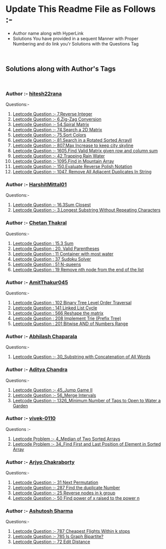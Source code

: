# Update This Readme File as Follows :-

<ul>
    <li>Author name along with HyperLink</li>
    <li>Solutions You have provided in a sequent Manner with Proper Numbering and do link you'r Solutions with the Questions Tag</li>
</ul>
<br>

## Solutions along with Author's Tags

<br>

### Author :- [hitesh22rana](https://github.com/hitesh22rana)

Questions:-

1. [Leetcode Question :- 7.Reverse Integer](7_Reverse_integer.cpp)
2. [Leetcode Question :- 6.Zig-Zag Conversion](6_Zig-Zag_conversion.cpp)
3. [Leetcode Question :- 54.Spiral Matrix](54_SPiral_Matrix.cpp)
4. [Leetcode Question :- 74.Search a 2D Matrix](74_Search_a_2D_Matrix.cpp)
5. [Leetcode Question :- 75.Sort Colors](75_Sort_Colors.cpp)
6. [Leetcode Question :- 81.Search in a Rotated Sorted ArrayII](81_Search_in_Rotated_Sorted_ArrayII.cpp)
7. [Leetcode Question :- 807.Max Increase to keep city skyline](807_Max_Increase_to_keep_city_skyline.cpp)
8. [Leetcode Question :- 1605.Find Valid Matrix given row and column sum](1605_Find_valid_matrix_given_row_and_column_sum.cpp)
9. [Leetcode Question :- 42.Trapping Rain Water](42_Trapping_rain_water.cpp)
10. [Leetcode Question :- 1095.Find in Mountain Array](1095_Find_in_mountain_array.cpp)
11. [Leetcode Question :- 150.Evaluate Reverse Polish Notation](150_Evaluate_the_reverse_polish_notation.cpp)
12. [Leetcode Question :- 1047. Remove All Adjacent Duplicates In String](1047_Remove_all_Adjacent_duplicates_in_string.cpp)

### Author :- [HarshitMittal01](https://github.com/HarshitMittal01)

Questions:-

1. [Leetcode Question :- 16.3Sum Closest](16_3Sum_Closest.cpp)
2. [Leetcode Question :- 3.Longest Substring Without Repeating Characters](3_Longest_Substring_Without_Repeating_Characters.cpp)

### Author :- [Chetan Thakral](https://github.com/chetan-2002)

Questions:-

1. [Leetcode Question : 15.3 Sum](15.3-sum.cpp)
2. [Leetcode Question : 20. Valid Parentheses](20.valid-parentheses.cpp)
3. [Leetcode Question : 11 Container with most water](11.container-with-most-water.cpp)
4. [Leetcode Question : 37 Sudoku Solver](37.sudoku-solver.cpp)
5. [Leetcode Question : 51 N-queens](51.n-queens.cpp)
6. [Leetcode Question : 19 Remove nth node from the end of the list](19.remove-nth-node-from-end-of-list.cpp)


### Author :- [AmitThakur045](https://github.com/AmitThakur045)

Questions:-

1. [Leetcode Question : 102 Binary Tree Level Order Traversal](102_Binary_Tree_Level_Order_Traversal.cpp)
2. [Leetcode Question : 141 Linked List Cycle](141_Linked_List_Cycle.cpp)
3. [Leetcode Question : 566 Reshape the matrix](566_Reshape_the_matrix.cpp)
4. [Leetcode Question : 208 Implement Trie (Prefix Tree)](208_Implement_Trie_(Prefix_Tree).cpp)
5. [Leetcode Question : 201 Bitwise AND of Numbers Range](201_Bitwise_AND_of_Numbers_Range.cpp)

### Author :- [Abhilash Chaparala](https://github.com/abhilashchaparala)

Questions:-

1. [Leetcode Question :- 30_Substring with Concatenation of All Words](30_Substring_with_Concatenation_of_All_Words.cpp)

### Author :- [Aditya Chandra](https://github.com/adityachandra1)

Questions:-

1. [Leetcode Question :- 45_Jump Game II](45_Jump-Game-II.cpp)
2. [Leetcode Question :- 56_Merge Intervals](56_Merge-Intervals.cpp)
3. [Leetcode Question :- 1326_Minimum Number of Taps to Open to Water a Garden](1326_minimum_number_of_taps_to_water_a_garden.cpp)

### Author :- [vivek-0110](https://github.com/vivek-0110)

Questions :-

1. [Leetcode Problem :- 4_Median of Two Sorted Arrays](4_Median_Of_2_sorted_arrays.cpp)
2. [Leetcode Problem :- 34_Find First and Last Position of Element in Sorted Array](34_Find_first_and_last_position_in_Sorted_Array.cpp)

### Author :- [Arjyo Chakraborty](https://github.com/arjyo851)

Questions:-

1. [Leetcode Question :- 31 Next Permutation](31_Next_Permutation.cpp)
2. [Leetcode Question :- 287 Find the duplicate Number](287_Find_the_Duplicate_Number.cpp)
4. [Leetcode Question :- 25 Reverse nodes in k group](25_Reverse_nodes_in_k_group.cpp)
3. [Leetcode Question :- 50 Find power of x raised to the power n](50_pow(x,n).cpp)

### Author :- [Ashutosh Sharma](https://github.com/ashu3103)

Questions:-

1. [Leetcode Question :- 787 Cheapest Flights Within k stops](787_cheapest_k_flights.cpp)
2. [Leetcode Question :- 785 Is Graph Bipartite?](785_IsGraph_Bipartite.cpp)
3. [Leetcode Question :- 72 Edit Distance](72_Edit_Distance.cpp)